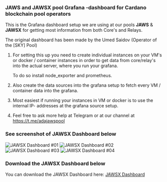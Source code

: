 ### JAWS and JAWSX pool Grafana -dashboard for Cardano blockchain pool operators

This is the Grafana dashboard setup we are using at our pools **JAWS** & **JAWSX** for getting most information from both Core's and Relays.

The original dashboard has been made by the Umed Saidov (Operator of the [SKY] Pool)

1. For setting this up you need to create individual instances on your VM's or docker / container instances 
   in order to get data from core/relay's into the actual server, where you run your grafana.

   To do so install node_exporter and prometheus.

2. Also create the data sources into the grafana setup to fetch every VM / container data into the grafana.

3. Most easiest if running your instances in VM or docker is to use the internal IP- addresses at the grafana source setup.

4. Feel free to ask more help at Telegram or at our channel at https://t.me/adajawspool

### See screenshot of JAWSX Dashboard below

![JAWSX Dashboard #01](https://github.com/adajaws/JAWSX-Pool-Dashboard/raw/master/docs/JAWSX_dashboard_01.jpg)
![JAWSX Dashboard #02](https://github.com/adajaws/JAWSX-Pool-Dashboard/raw/master/docs/JAWSX_dashboard_02.jpg)
![JAWSX Dashboard #03](https://github.com/adajaws/JAWSX-Pool-Dashboard/raw/master/docs/JAWSX_dashboard_03.jpg)
![JAWSX Dashboard #04](https://github.com/adajaws/JAWSX-Pool-Dashboard/raw/master/docs/JAWSX_dashboard_04.jpg)

### Download the JAWSX Dashboard below

You can download the JAWSX Dashboard here: [JAWSX Dashboard](https://github.com/adajaws/JAWS-Pool-Dashboard/blob/master/src/JAWS-dashboard.json)
